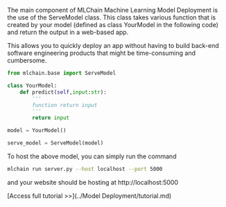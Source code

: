 The main component of MLChain Machine Learning Model Deployment is the use of 
the ServeModel class. This class takes various function that is created by your model
(defined as class YourModel in the following code) and return the output in a web-based 
app.

This allows you to quickly deploy an app without having to build back-end software engineering 
products that might be time-consuming and cumbersome.

```python
from mlchain.base import ServeModel

class YourModel:
    def predict(self,input:str):
        '''
        function return input
        '''
        return input

model = YourModel()

serve_model = ServeModel(model)
```

To host the above model, you can simply run the command

```bash
mlchain run server.py --host localhost --port 5000
```

and your website should be hosting at http://localhost:5000

[Access full tutorial >>](../Model Deployment/tutorial.md)